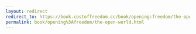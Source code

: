 ```yaml
---
layout: redirect
redirect_to: https://book.costoffreedom.cc/book/opening:freedom/the-open-world.html
permalink: book/opening%3Afreedom/the-open-world.html
---
```

